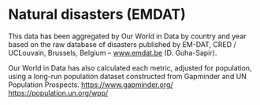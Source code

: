 # Natural disasters (EMDAT)

This data has been aggregated by Our World in Data by country and year based on the raw database of disasters published by EM-DAT, CRED / UCLouvain, Brussels, Belgium – www.emdat.be (D. Guha-Sapir).

Our World in Data has also calculated each metric, adjusted for population, using a long-run population dataset constructed from Gapminder and UN Population Prospects.
https://www.gapminder.org/
https://population.un.org/wpp/
